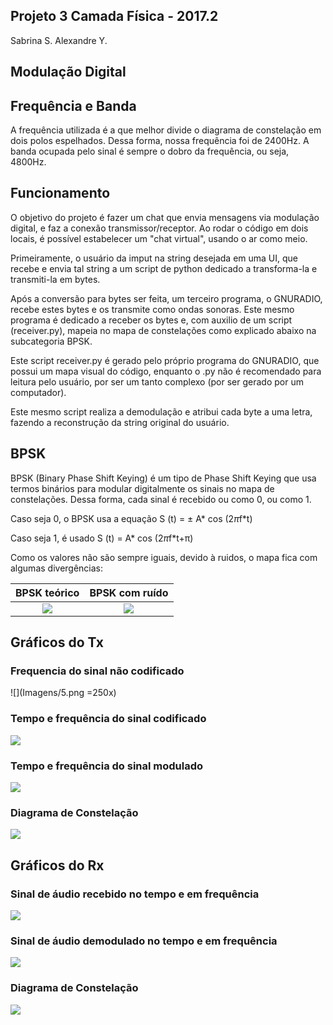 ﻿## Projeto 3 Camada Física - 2017.2

Sabrina S.
Alexandre Y.

## Modulação Digital

## Frequência e Banda

A frequência utilizada é a que melhor divide o diagrama de constelação em dois polos espelhados. Dessa forma, nossa frequência foi de 2400Hz.
A banda ocupada pelo sinal é sempre o dobro da frequência, ou seja, 4800Hz.

## Funcionamento

O objetivo do projeto é fazer um chat que envia mensagens via modulação digital, e faz a conexão transmissor/receptor. Ao rodar o código em dois locais, é possível estabelecer um "chat virtual", usando o ar como meio.

Primeiramente, o usuário da imput na string desejada em uma UI, que recebe e envia tal string a um script de python dedicado a transforma-la e transmiti-la em bytes. 

Após a conversão para bytes ser feita, um terceiro programa, o GNURADIO, recebe estes bytes e os transmite como ondas sonoras.
Este mesmo programa é dedicado a receber os bytes e, com auxilio de um script (receiver.py), mapeia no mapa de constelações como explicado abaixo na subcategoria BPSK.

Este script receiver.py é gerado pelo próprio programa do GNURADIO, que possui um mapa visual do código, enquanto o .py não é recomendado para leitura pelo usuário, por ser um tanto complexo (por ser gerado por um computador). 

Este mesmo script realiza a demodulação e atribui cada byte a uma letra, fazendo a reconstrução da string original do usuário.

## BPSK

BPSK (Binary Phase Shift Keying) é um tipo de Phase Shift Keying que usa termos binários para modular digitalmente os sinais no mapa de constelações. Dessa forma, cada sinal é recebido ou como 0, ou como 1. 

Caso seja 0, o BPSK usa a equação S (t) = ± A* cos (2*π*f*t)

Caso seja 1, é usado S (t) = A* cos (2*π*f*t+π)

Como os valores não são sempre iguais, devido à ruidos, o mapa fica com algumas divergências:


BPSK teórico|BPSK com ruído|
:-------------------------:|:-------------------------:
![](Imagens/bpsk.png)   |![](Imagens/bpskn.png)   


## Gráficos do Tx

### Frequencia do sinal não codificado

![](Imagens/5.png =250x) 
	
### Tempo e frequência do sinal codificado

![](Imagens/4.png) 

### Tempo e frequência do sinal modulado

![](Imagens/3.png) 

### Diagrama de Constelação

![](Imagens/const1.png) 

## Gráficos do Rx

### Sinal de áudio recebido no tempo e em frequência

![](Imagens/1.png) 

### Sinal de áudio demodulado no tempo e em frequência

![](Imagens/2.png) 

### Diagrama de Constelação

![](Imagens/const2.png) 
